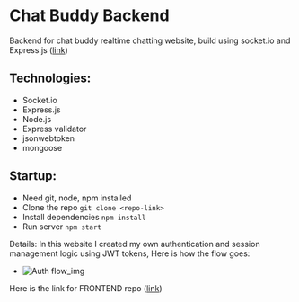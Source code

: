 # Chat Buddy Backend
Backend for chat buddy realtime chatting website, build using socket.io and Express.js ([link](https://chat-buddy-harsh9o9.vercel.app))

## Technologies:
- Socket.io
- Express.js
- Node.js
- Express validator
- jsonwebtoken
- mongoose

## Startup:
- Need git, node, npm installed
- Clone the repo `git clone <repo-link>`
- Install dependencies `npm install`
- Run server `npm start`

Details:
In this website I created my own authentication and session management logic using JWT tokens, Here is how the flow goes:
- ![Auth flow_img](https://github.com/harsh9o9/chat-buddy-frontend/assets/90497185/ddfd23f6-71dc-47ba-a27b-3bfe6513af7b)

Here is the link for FRONTEND repo ([link](https://github.com/harsh9o9/chat-buddy-frontend))
